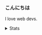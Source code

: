 ### こんにちは

I love web devs.

<details>
  
  <summary>Stats</summary>
  
  <p>
    <img align="left" src="https://github-readme-stats.vercel.app/api?username=ygkn&show_icons=true&count_private=true" alt="ygkn's GitHub stats" />
    　
    <img align="left" src="https://github-readme-stats.vercel.app/api/top-langs/?username=ygkn&langs_count=10" alt="Most used languages" />
  </p>
 
</details>
